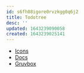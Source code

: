 ```yaml
---
id: s6fh08igore0rvzkgg0q6j2
title: Todotree
desc: ''
updated: 1643239090058
created: 1643239025141
---
```



- [Icons][1]
- [Docs][2]
- [Gruvbox][3]

[1]: https://primer.style/octicons/
[2]: https://marketplace.visualstudio.com/items?itemName=Gruntfuggly.todo-tree
[3]: https://github.com/morhetz/gruvbox
